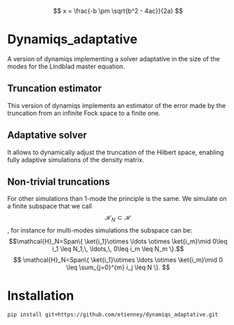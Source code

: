 <script type="text/javascript" async
  src="https://cdn.jsdelivr.net/npm/mathjax@3/es5/tex-mml-chtml.js">
</script>
$$ x = \frac{-b \pm \sqrt{b^2 - 4ac}}{2a} $$
# Dynamiqs_adaptative
A version of dynamiqs implementing a solver adaptative in the size of the modes for the Lindblad master equation.

## Truncation estimator 

This version of dynamiqs implements an estimator of the error made by the truncation from an infinite Fock space to a finite one.

## Adaptative solver

It allows to dynamically adjust the truncation of the Hilbert space, enabling fully adaptive simulations of the density matrix.

## Non-trivial truncations

For other simulations than 1-mode the principle is the same. We simulate on a finite subspace that we call $$\mathcal{H}_N \subset \mathcal{H}$$, for instance for multi-modes simulations the subspace can be:
        $$\mathcal{H}_N=Span\{ \ket{i_1}\otimes \ldots \otimes \ket{i_m}\mid 0\leq i_1 \leq N_1,\, \ldots,\, 0\leq i_m \leq N_m \}.$$
$$
            \mathcal{H}_N=Span\{ \ket{i_1}\otimes \ldots \otimes \ket{i_m}\mid 0 \leq \sum_{j=0}^{m} i_j \leq N \}.
$$

# Installation 

```shell
pip install git+https://github.com/etienney/dynamiqs_adaptative.git
```
